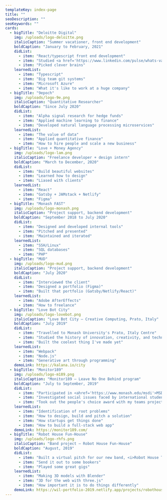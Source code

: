 ```yaml
---
templateKey: index-page
title: ""
seoDescription: ""
seoKeywords: ""
cards:
  - bigTitle: "Deloitte Digital"
    img: /uploads/logo-deloitte.png
    italicCaption: "Summer vacationer, front end development"
    boldCaption: "January to February, 2021"
    didList:
      - item: "React/typescript front end development"
      - item: "Studied <a href='https://www.linkedin.com/pulse/whats-value-company-culture-wil-johnston/?published=t' target='_blank'>company culture</a>"
      - item: "Picked clever brains"
    learnedList:
      - item: "Typescript"
      - item: "Big team git systems"
      - item: "Microsoft Azure"
      - item: "What it's like to work at a huge company"
  - bigTitle: "9epoch"
    img: /uploads/logo-9e.png
    italicCaption: "Quantitative Researcher"
    boldCaption: "Since July 2020"
    didList:
      - item: "Alpha signal research for hedge funds"
      - item: "Applied machine learning to finance"
      - item: "Developed natural language processing microservices"
    learnedList:
      - item: "The value of data"
      - item: "Applied quantitative finance"
      - item: "How to hire people and scale a new business"
  - bigTitle: "Love + Money Agency"
    img: /uploads/logo-lam.png
    italicCaption: "Freelance developer + design intern"
    boldCaption: "March to December, 2020"
    didList:
      - item: "Build beautiful websites"
      - item: "Learned how to design"
      - item: "Liased with clients"
    learnedList:
      - item: "React"
      - item: "Gatsby + JAMstack + Netlify"
      - item: "Figma"
  - bigTitle: "Monash FAST"
    img: /uploads/logo-monash.png
    italicCaption: "Project support, backend development"
    boldCaption: "September 2018 to July 2020"
    didList:
      - item: "Designed and developed internal tools"
      - item: "Pitched and presented"
      - item: "Maintained and iterated"
    learnedList:
      - item: "SSH/Linux"
      - item: "SQL databases"
      - item: "PHP"
  - bigTitle: "MUD"
    img: /uploads/logo-mud.png
    italicCaption: "Project support, backend development"
    boldCaption: "July 2020"
    didList:
      - item: "Interviewed the client"
      - item: "Designed a portfolio (Figma)"
      - item: "Built that portfolio (Gatsby/Netlify/React)"
    learnedList:
      - item: "Adobe AfterEffects"
      - item: "How to freelance"
  - bigTitle: "Love Bot City"
    img: /uploads/logo-lovebot.png
    italicCaption: "Love Bot City – Creative Computing, Prato, Italy"
    boldCaption: "July 2019"
    didList:
      - item: "Travelled to Monash University's Prato, Italy Centre"
      - item: "Studied the history of innovation, creativity, and technology"
      - item: "Built the coolest thing I've made yet"
    learnedList:
      - item: "Webpack"
      - item: "Node.js"
      - item: "Generative art through programming"
    demoLink: https://kalana.io/city
  - bigTitle: "Monitor189"
    img: /uploads/logo-m189.png
    italicCaption: "Monitor189 – Leave No One Behind program"
    boldCaption: "July to September, 2019"
    didList:
      - item: "Participated in <ahref='https://www.monash.edu/msdi'>MSDI</>'s Leave No One Behind program"
      - item: "Investigated social issues faced by international students"
      - item: "Took out the people's choice award with my teams project, <a href='https://monitor189.com'>Monitor189</a>"
    learnedList:
      - item: "Identification of root problems"
      - item: "How to design, build and pitch a solution"
      - item: "How startups get things done"
      - item: "How to build a full-stack web app"
    demoLink: https://monitor189.com/
  - bigTitle: "Robot House Fun-House"
    img: /uploads/logo-rhfs.png
    italicCaption: "Band project – Robot House Fun-House"
    boldCaption: "August, 2019"
    didList:
      - item: "Built a virtual pitch for our new band, <i>Robot House Time Travel Music</i>"
      - item: "Send it out to some bookers"
      - item: "Played some great gigs"
    learnedList:
      - item: "Making 3D models with Blender"
      - item: "3D for the web with three.js"
      - item: "How important it is to do things differently"
    demoLink: https://wil-portfolio-2019.netlify.app/projects/robothouse-funhouse/
---
```

